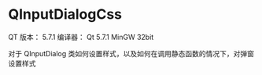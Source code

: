 # QInputDialogCss

QT 版本： 5.7.1 
编译器： Qt 5.7.1 MinGW 32bit

对于 QInputDialog 类如何设置样式，以及如何在调用静态函数的情况下，对弹窗设置样式
